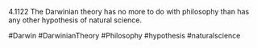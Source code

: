 4.1122 The Darwinian theory has no more to do with philosophy than has any other hypothesis of natural science.

#Darwin #DarwinianTheory #Philosophy #hypothesis #naturalscience 